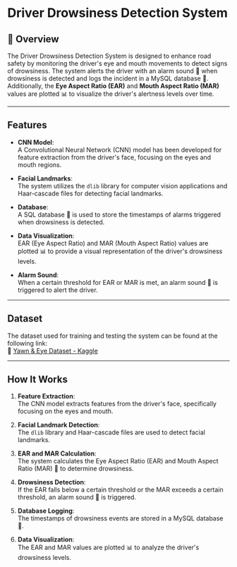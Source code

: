 # Driver Drowsiness Detection System  

## 📝 Overview  
The Driver Drowsiness Detection System is designed to enhance road safety by monitoring the driver's eye and mouth movements to detect signs of drowsiness. The system alerts the driver with an alarm sound 🔔 when drowsiness is detected and logs the incident in a MySQL database 💾. Additionally, the **Eye Aspect Ratio (EAR)** and **Mouth Aspect Ratio (MAR)** values are plotted 📊 to visualize the driver's alertness levels over time.

---

## Features  
- **CNN Model**:  
  A Convolutional Neural Network (CNN) model has been developed for feature extraction from the driver's face, focusing on the eyes and mouth regions.

- **Facial Landmarks**:  
  The system utilizes the `dlib` library for computer vision applications and Haar-cascade files for detecting facial landmarks.

- **Database**:  
  A SQL database 💾 is used to store the timestamps of alarms triggered when drowsiness is detected.

- **Data Visualization**:  
  EAR (Eye Aspect Ratio) and MAR (Mouth Aspect Ratio) values are plotted 📊 to provide a visual representation of the driver's drowsiness levels.

- **Alarm Sound**:  
  When a certain threshold for EAR or MAR is met, an alarm sound 🔔 is triggered to alert the driver.

---

## Dataset  
The dataset used for training and testing the system can be found at the following link:  
🔗 [Yawn & Eye Dataset - Kaggle](https://www.kaggle.com/serenaraju/yawn-eye-dataset-new)

---

## How It Works  

1. **Feature Extraction**:  
   The CNN model extracts features from the driver's face, specifically focusing on the eyes️ and mouth.

2. **Facial Landmark Detection**:  
   The `dlib` library and Haar-cascade files are used to detect facial landmarks.

3. **EAR and MAR Calculation**:  
   The system calculates the Eye Aspect Ratio (EAR) and Mouth Aspect Ratio (MAR) 📐 to determine drowsiness.

4. **Drowsiness Detection**:  
   If the EAR falls below a certain threshold or the MAR exceeds a certain threshold, an alarm sound 🔔 is triggered.

5. **Database Logging**:  
   The timestamps of drowsiness events are stored in a MySQL database 💾.

6. **Data Visualization**:  
   The EAR and MAR values are plotted 📊 to analyze the driver's drowsiness levels.
